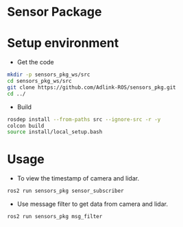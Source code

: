 # Sensor Package

# Setup environment

* Get the code

```bash
mkdir -p sensors_pkg_ws/src
cd sensors_pkg_ws/src
git clone https://github.com/Adlink-ROS/sensors_pkg.git
cd ../
```

* Build

```bash
rosdep install --from-paths src --ignore-src -r -y
colcon build
source install/local_setup.bash
```

# Usage

* To view the timestamp of camera and lidar.

```bash
ros2 run sensors_pkg sensor_subscriber
```

* Use message filter to get data from camera and lidar.

```bash
ros2 run sensors_pkg msg_filter
```
